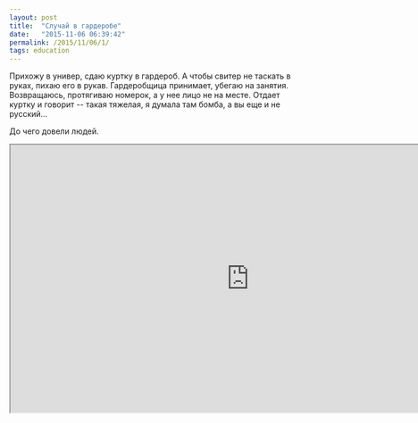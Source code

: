 ```yaml
---
layout: post
title:  "Случай в гардеробе"
date:   "2015-11-06 06:39:42"
permalink: /2015/11/06/1/
tags: education
---
```

Прихожу в универ, сдаю куртку в гардероб. А чтобы свитер не таскать в
руках, пихаю его в рукав. Гардеробщица принимает, убегаю на
занятия. Возвращаюсь, протягиваю номерок, а у нее лицо не на
месте. Отдает куртку и говорит -- такая тяжелая, я думала там бомба, а
вы еще и не русский...

До чего довели людей.

<iframe width="854" height="480"
src="https://www.youtube.com/embed/JAlG7OeycnU"
allowfullscreen></iframe>
